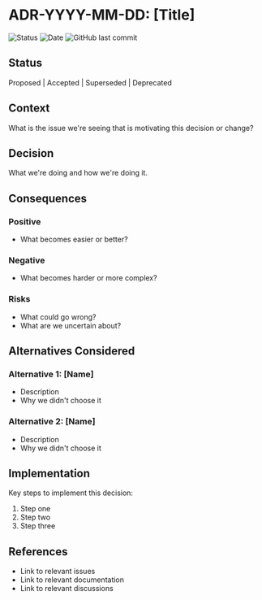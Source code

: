 # ADR-YYYY-MM-DD: [Title]

![Status](https://img.shields.io/badge/Status-Proposed-yellow)
![Date](https://img.shields.io/badge/Date-YYYY--MM--DD-lightgrey)
![GitHub last commit](https://img.shields.io/github/last-commit/basher83/Sombrero-Edge-Control?path=docs%2Fdecisions%2FADR-TEMPLATE.md&display_timestamp=author&style=plastic&logo=github)

## Status

Proposed | Accepted | Superseded | Deprecated

## Context

What is the issue we're seeing that is motivating this decision or change?

## Decision

What we're doing and how we're doing it.

## Consequences

### Positive

- What becomes easier or better?

### Negative

- What becomes harder or more complex?

### Risks

- What could go wrong?
- What are we uncertain about?

## Alternatives Considered

### Alternative 1: [Name]

- Description
- Why we didn't choose it

### Alternative 2: [Name]

- Description
- Why we didn't choose it

## Implementation

Key steps to implement this decision:

1. Step one
2. Step two
3. Step three

## References

- Link to relevant issues
- Link to relevant documentation
- Link to relevant discussions
